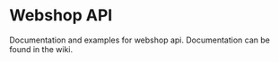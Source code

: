 Webshop API
===========

Documentation and examples for webshop api. Documentation can be found in the wiki.
